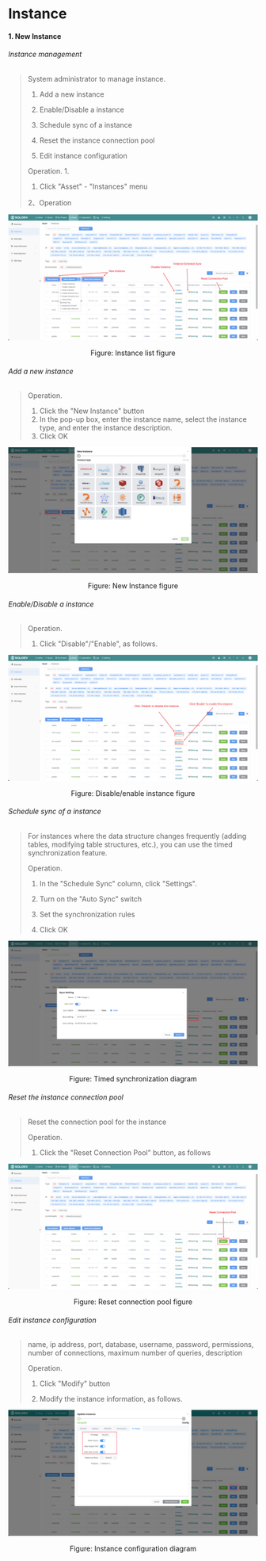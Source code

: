 # Instance



#### 1. New Instance

###### Instance management

> System administrator to manage instance.
>
> 1. Add a new instance
>
> 2. Enable/Disable a instance
>
> 3. Schedule sync of a instance
>
> 4. Reset the instance connection pool
>
> 5. Edit instance configuration
>
> Operation.
> 1.
> 1. Click "Asset" - "Instances" menu
>
> 2、Operation

![image-20201207143844853](./img/instance1.png)

<center>Figure: Instance list figure</center>

###### Add a new instance

> Operation.
>
> 1. Click the "New Instance" button
> 2. In the pop-up box, enter the instance name, select the instance type, and enter the instance description.
> 3. Click OK

![image-20201207144106536](./img/instance2.png)

<center>Figure: New Instance figure</center>



###### Enable/Disable a instance

> Operation.
>
> 1. Click "Disable"/"Enable", as follows.

![image-20201207144406075](./img/instance3.png)

<center>Figure: Disable/enable instance figure</center>



###### Schedule sync of a instance

>For instances where the data structure changes frequently (adding tables, modifying table structures, etc.), you can use the timed synchronization feature.
>
> Operation.
> 1. In the "Schedule Sync" column, click "Settings".
>
> 2. Turn on the "Auto Sync" switch
>
> 3. Set the synchronization rules
>
> 4. Click OK

![System - Instance Sync](./img/instance4.png)

<center>Figure: Timed synchronization diagram</center>



###### Reset the instance connection pool

> Reset the connection pool for the instance
>
> Operation.
>
> 1. Click the "Reset Connection Pool" button, as follows

![image-20201207150114970](./img/instance5.png)

<center>Figure: Reset connection pool figure</center>


###### Edit instance configuration

> name, ip address, port, database, username, password, permissions, number of connections, maximum number of queries, description
>
> Operation.
> 1. Click "Modify" button
>
> 2. Modify the instance information, as follows.

![image-20201207151022369](./img/instance6.png)

<center>Figure: Instance configuration diagram</center>

